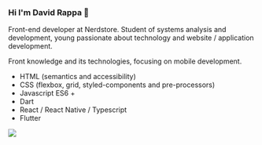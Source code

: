 ###  Hi I'm David Rappa 👋

Front-end developer at Nerdstore. Student of systems analysis and development, young passionate about technology and website / application development.

Front knowledge and its technologies, focusing on mobile development.

- HTML (semantics and accessibility)
- CSS (flexbox, grid, styled-components and pre-processors)
- Javascript ES6 +
- Dart
- React / React Native / Typescript
- Flutter

[<img src="https://img.shields.io/badge/linkedin-%230077B5.svg?&style=for-the-badge&logo=linkedin&logoColor=white" />](https://www.linkedin.com/in/davidrappa1/)
